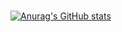 ### 


[![Anurag's GitHub stats](https://github-readme-stats.vercel.app/api?username=lojy4231&show_icons=true&theme=radical)](https://github.com/anuraghazra/github-readme-stats)
